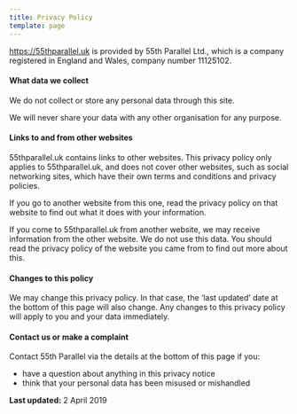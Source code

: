 ```yaml
---
title: Privacy Policy
template: page
---
```

https://55thparallel.uk is provided by 55th Parallel Ltd., which is a company registered in England and Wales, company number 11125102.

#### What data we collect
We do not collect or store any personal data through this site.

We will never share your data with any other organisation for any purpose.

#### Links to and from other websites
55thparallel.uk contains links to other websites. This privacy policy only applies to 55thparallel.uk, and does not cover other websites, such as social networking sites, which have their own terms and conditions and privacy policies.

If you go to another website from this one, read the privacy policy on that website to find out what it does with your information.

If you come to 55thparallel.uk from another website, we may receive information from the other website. We do not use this data. You should read the privacy policy of the website you came from to find out more about this.

#### Changes to this policy
We may change this privacy policy. In that case, the ‘last updated’ date at the bottom of this page will also change. Any changes to this privacy policy will apply to you and your data immediately.

#### Contact us or make a complaint
Contact 55th Parallel via the details at the bottom of this page if you:  
- have a question about anything in this privacy notice
- think that your personal data has been misused or mishandled

**Last updated:** 2 April 2019
